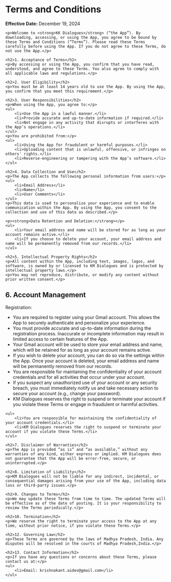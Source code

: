 <!DOCTYPE html>
<html lang="en">
<head>
    <meta charset="UTF-8">
    <meta name="viewport" content="width=device-width, initial-scale=1.0">
    <title>Terms and Conditions - KK Dialogues</title>
</head>
<body>
    <h1>Terms and Conditions</h1>
    <p><strong>Effective Date:</strong> December 19, 2024</p>

    <p>Welcome to <strong>KK Dialogues</strong> (“the App”). By downloading, accessing, or using the App, you agree to be bound by these Terms and Conditions (“Terms”). Please read these Terms carefully before using the App. If you do not agree to these Terms, do not use the App.</p>

    <h2>1. Acceptance of Terms</h2>
    <p>By accessing or using the App, you confirm that you have read, understood, and agree to these Terms. You also agree to comply with all applicable laws and regulations.</p>

    <h2>2. User Eligibility</h2>
    <p>You must be at least 14 years old to use the App. By using the App, you confirm that you meet this requirement.</p>

    <h2>3. User Responsibilities</h2>
    <p>When using the App, you agree to:</p>
    <ul>
        <li>Use the App in a lawful manner.</li>
        <li>Provide accurate and up-to-date information if required.</li>
        <li>Not engage in any activity that disrupts or interferes with the App’s operations.</li>
    </ul>
    <p>You are prohibited from:</p>
    <ul>
        <li>Using the App for fraudulent or harmful purposes.</li>
        <li>Uploading content that is unlawful, offensive, or infringes on others' rights.</li>
        <li>Reverse-engineering or tampering with the App’s software.</li>
    </ul>

    <h2>4. Data Collection and Use</h2>
    <p>The App collects the following personal information from users:</p>
    <ul>
        <li>Email Address</li>
        <li>Name</li>
        <li>User Comments</li>
    </ul>
    <p>This data is used to personalize your experience and to enable communication within the App. By using the App, you consent to the collection and use of this data as described.</p>

    <p><strong>Data Retention and Deletion:</strong></p>
    <ul>
        <li>Your email address and name will be stored for as long as your account remains active.</li>
        <li>If you choose to delete your account, your email address and name will be permanently removed from our records.</li>
    </ul>

    <h2>5. Intellectual Property Rights</h2>
    <p>All content within the App, including text, images, logos, and software, is owned by or licensed to KM Dialogues and is protected by intellectual property laws.</p>
    <p>You may not reproduce, distribute, or modify any content without prior written consent.</p>

   <h2>6. Account Management</h2>
   <p>Registration:</p>
<ul>
    <li>You are required to register using your Gmail account. This allows the App to securely authenticate and personalize your experience.</li>
    <li>You must provide accurate and up-to-date information during the registration process. Inaccurate or incomplete information may result in limited access to certain features of the App.</li>
    <li>Your Gmail account will be used to store your email address and name, which will be retained for as long as your account remains active.</li>
    <li>If you wish to delete your account, you can do so via the settings within the App. Once your account is deleted, your email address and name will be permanently removed from our records.</li>
    <li>You are responsible for maintaining the confidentiality of your account credentials and for all activities that occur under your account.</li>
    <li>If you suspect any unauthorized use of your account or any security breach, you must immediately notify us and take necessary action to secure your account (e.g., change your password).</li>
    <li>KM Dialogues reserves the right to suspend or terminate your account if you violate these Terms or engage in fraudulent or harmful activities.</li>
</ul>

	<ul>
        <li>You are responsible for maintaining the confidentiality of your account credentials.</li>
        <li>KM Dialogues reserves the right to suspend or terminate your account if you violate these Terms.</li>
    </ul>

    <h2>7. Disclaimer of Warranties</h2>
    <p>The App is provided “as is” and “as available,” without any warranties of any kind, either express or implied. KM Dialogues does not guarantee that the App will be error-free, secure, or uninterrupted.</p>

    <h2>8. Limitation of Liability</h2>
    <p>KM Dialogues will not be liable for any indirect, incidental, or consequential damages arising from your use of the App, including data loss or third-party issues.</p>

    <h2>9. Changes to Terms</h2>
    <p>We may update these Terms from time to time. The updated Terms will be effective as of the date of posting. It is your responsibility to review the Terms periodically.</p>

    <h2>10. Termination</h2>
    <p>We reserve the right to terminate your access to the App at any time, without prior notice, if you violate these Terms.</p>

    <h2>12. Governing Law</h2>
    <p>These Terms are governed by the laws of Madhya Pradesh, India. Any disputes will be resolved in the courts of Madhya Pradesh,India.</p>

    <h2>13. Contact Information</h2>
    <p>If you have any questions or concerns about these Terms, please contact us at:</p>
    <ul>
        <li>Email: krishnakant.aidev@gmail.com</li>
    </ul>
</body>
</html>
